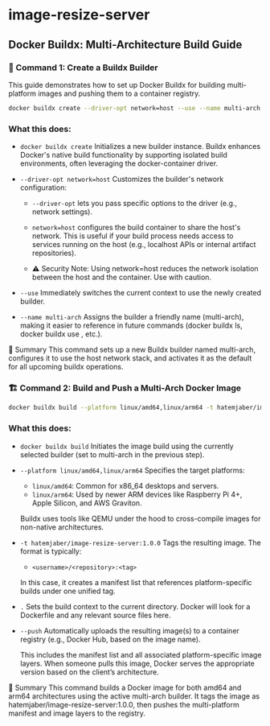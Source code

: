 # image-resize-server

## Docker Buildx: Multi-Architecture Build Guide

### 🔧 Command 1: Create a Buildx Builder

This guide demonstrates how to set up Docker Buildx for building multi-platform images and pushing them to a container registry.

```bash
docker buildx create --driver-opt network=host --use --name multi-arch
```

### What this does:
 - `docker buildx create` Initializes a new builder instance. Buildx enhances Docker's native build functionality by supporting isolated build environments, often leveraging the docker-container driver.

- `--driver-opt network=host` Customizes the builder's network configuration:
    - `--driver-opt` lets you pass specific options to the driver (e.g., network settings).
    - `network=host` configures the build container to share the host's network. This is useful if your build process needs access to services running on the host (e.g., localhost APIs or internal artifact repositories).

    - ⚠️ Security Note: Using network=host reduces the network isolation between the host and the container. Use with caution.

- `--use` Immediately switches the current context to use the newly created builder.

- `--name multi-arch` Assigns the builder a friendly name (multi-arch), making it easier to reference in future commands (docker buildx ls, docker buildx use <name>, etc.).

📝 Summary
This command sets up a new Buildx builder named multi-arch, configures it to use the host network stack, and activates it as the default for all upcoming buildx operations.

### 🏗️ Command 2: Build and Push a Multi-Arch Docker Image

```bash
docker buildx build --platform linux/amd64,linux/arm64 -t hatemjaber/image-resize-server:1.0.0 . --push
```

### What this does:
- `docker buildx build` Initiates the image build using the currently selected builder (set to multi-arch in the previous step).

- `--platform linux/amd64,linux/arm64` Specifies the target platforms:
    - `linux/amd64`: Common for x86_64 desktops and servers.
    - `linux/arm64`: Used by newer ARM devices like Raspberry Pi 4+, Apple Silicon, and AWS Graviton.

    Buildx uses tools like QEMU under the hood to cross-compile images for non-native architectures.

- `-t hatemjaber/image-resize-server:1.0.0` Tags the resulting image. The format is typically:
    - `<username>/<repository>:<tag>`

    In this case, it creates a manifest list that references platform-specific builds under one unified tag.

- `.` Sets the build context to the current directory. Docker will look for a Dockerfile and any relevant source files here.

- `--push` Automatically uploads the resulting image(s) to a container registry (e.g., Docker Hub, based on the image name).

    This includes the manifest list and all associated platform-specific image layers. When someone pulls this image, Docker serves the appropriate version based on the client’s architecture.

📝 Summary
This command builds a Docker image for both amd64 and arm64 architectures using the active multi-arch builder. It tags the image as hatemjaber/image-resize-server:1.0.0, then pushes the multi-platform manifest and image layers to the registry.